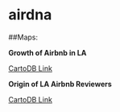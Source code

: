 # airdna

##Maps:

**Growth of Airbnb in LA**

[CartoDB Link](https://danielgloven.carto.com/viz/be07ee64-636e-11e6-9755-0e233c30368f/public_map)

**Origin of LA Airbnb Reviewers**

[CartoDB Link](https://danielgloven.carto.com/viz/73c20e52-6404-11e6-8d84-0e05a8b3e3d7/map)
